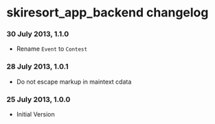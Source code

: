 # skiresort_app_backend changelog

### 30 July 2013, 1.1.0

* Rename `Event` to `Contest`

### 28 July 2013, 1.0.1

* Do not escape markup in maintext cdata

### 25 July 2013, 1.0.0

* Initial Version
